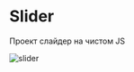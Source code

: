 # Slider
Проект слайдер на чистом JS

![slider](https://user-images.githubusercontent.com/93387014/221356528-74fd8c59-d795-4d3c-9fd8-b4b1527f5927.png)
